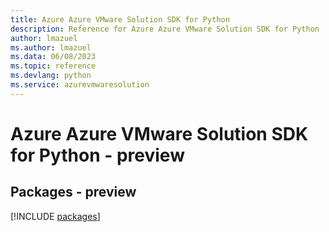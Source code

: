 ```yaml
---
title: Azure Azure VMware Solution SDK for Python
description: Reference for Azure Azure VMware Solution SDK for Python
author: lmazuel
ms.author: lmazuel
ms.data: 06/08/2023
ms.topic: reference
ms.devlang: python
ms.service: azurevmwaresolution
---
```

# Azure Azure VMware Solution SDK for Python - preview
## Packages - preview
[!INCLUDE [packages](azure-vmware-solution-index.md)]